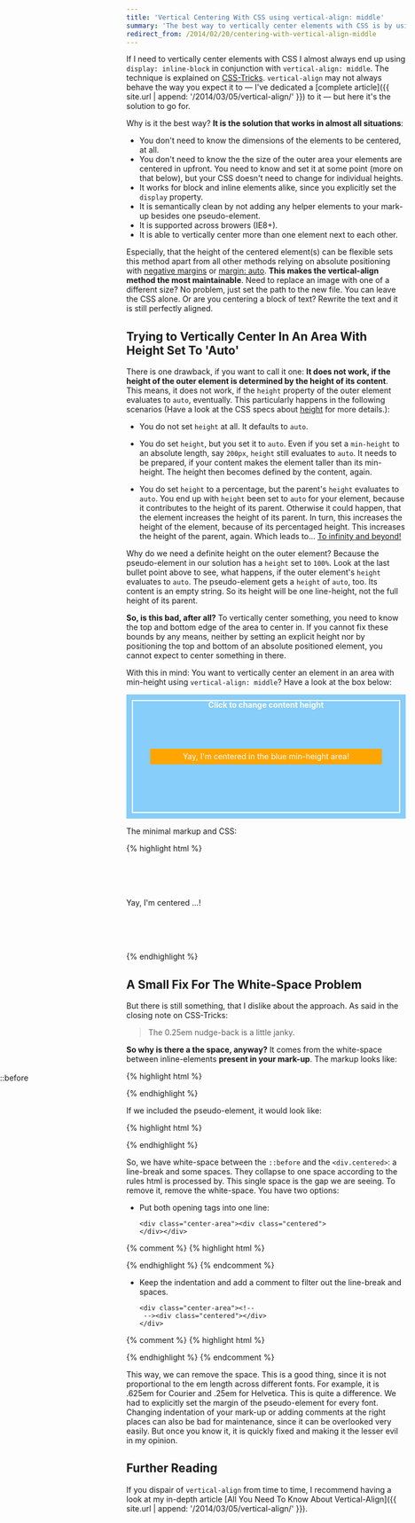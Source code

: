 ```yaml
---
title: 'Vertical Centering With CSS using vertical-align: middle'
summary: 'The best way to vertically center elements with CSS is by using display: inline-block in conjunction with vertical-align: middle. This articles explains why it is the best way, what its limits are and what to keep in mind using this technique.'
redirect_from: /2014/02/20/centering-with-vertical-align-middle
---
```


If I need to vertically center elements with CSS I almost always end up using `display: inline-block` in conjunction with `vertical-align: middle`. The technique is explained on [CSS-Tricks](http://css-tricks.com/centering-in-the-unknown/). `vertical-align` may not always behave the way you expect it to — I've dedicated a [complete article]({{ site.url | append: '/2014/03/05/vertical-align/' }}) to it — but here it's the solution to go for.

Why is it the best way? **It is the solution that works in almost all situations**:

- You don't need to know the dimensions of the elements to be centered, at all.
- You don't need to know the the size of the outer area your elements are centered in upfront. You need to know and set it at some point (more on that below), but your CSS doesn't need to change for individual heights.
- It works for block and inline elements alike, since you explicitly set the `display` property.
- It is semantically clean by not adding any helper elements to your mark-up besides one pseudo-element.
- It is supported across browers (IE8+).
- It is able to vertically center more than one element next to each other.

Especially, that the height of the centered element(s) can be flexible sets this method apart from all other methods relying on absolute positioning with [negative margins](http://css-tricks.com/snippets/css/exactly-center-an-imagediv-horizontally-and-vertically/) or [margin: auto](http://coding.smashingmagazine.com/2013/08/09/absolute-horizontal-vertical-centering-css/). **This makes the vertical-align method the most maintainable**. Need to replace an image with one of a different size? No problem, just set the path to the new file. You can leave the CSS alone. Or are you centering a block of text? Rewrite the text and it is still perfectly aligned.

Trying to Vertically Center In An Area With Height Set To 'Auto'
----------------------------------------------------------------
There is one drawback, if you want to call it one: **It does not work, if the height of the outer element is determined by the height of its content**. This means, it does not work, if the `height` property of the outer element evaluates to `auto`, eventually. This particularly happens in the following scenarios (Have a look at the CSS specs about [height](http://www.w3.org/TR/CSS2/visudet.html#propdef-height) for more details.):

- You do not set `height` at all. It defaults to `auto`.

- You do set `height`, but you set it to `auto`. Even if you set a `min-height` to an absolute length, say `200px`, `height` still evaluates to `auto`. It needs to be prepared, if your content makes the element taller than its min-height. The height then becomes defined by the content, again.

- You do set `height` to a percentage, but the parent's `height` evaluates to `auto`. You end up with `height` been set to `auto` for your element, because it contributes to the height of its parent. Otherwise it could happen, that the element increases the height of its parent. In turn, this increases the height of the element, because of its percentaged height. This increases the height of the parent, again. Which leads to... [To infinity and beyond!](http://www.youtube.com/watch?v=ejwrxGs_Y_I)

Why do we need a definite height on the outer element? Because the pseudo-element in our solution has a `height` set to `100%`. Look at the last bullet point above to see, what happens, if the outer element's `height` evaluates to `auto`. The pseudo-element gets a `height` of `auto`, too. Its content is an empty string. So its height will be one line-height, not the full height of its parent.

**So, is this bad, after all?** To vertically center something, you need to know the top and bottom edge of the area to center in. If you cannot fix these bounds by any means, neither by setting an explicit height nor by positioning the top and bottom of an absolute positioned element, you cannot expect to center something in there.

With this in mind: You want to vertically center an element in an area with min-height using `vertical-align: middle`? Have a look at the box below:

<div class="example">
  <div class="full-area">
    <div class="container">
      <div class="center-area"><!--
        --><div class="centered">Yay, I'm centered in the blue min-height area!</div>
      </div>
      <div class="content">Click to change content height</div>
    </div>
  </div>
</div>

<style type="text/css">
  .example .container {
    min-height: 150px;
    position: relative;
  }
  .example .content {
    height: 200px;
  }
  .example .center-area {
    position: absolute;
    top: 0;
    bottom: 0;
    left: 0;
    right: 0;
  }
  .example .center-area:before {
    content: '';
    display: inline-block;
    vertical-align: middle;
    height: 100%;
  }
  .example .centered {
    display: inline-block;
    vertical-align: middle;
  }

  /*making it prettier*/
  .example .full-area {
    background: lightgrey;
    color: white;
    height: 224px;
  }
  .example .center-area {
    text-align: center;
  }
  .example .container {
    padding: 10px;
    box-sizing: border-box;
    background: lightskyblue;
    line-height: 1;
  }
  .example .content {
    margin: 0;
    border: 2px solid white;
    transition: height 2s;
    text-align: center;
    font-weight: bold;
  }
  .example .centered {
    background: orange;
    padding: .5em;
    width: 80%;
  }
</style>

<script src="https://code.jquery.com/jquery-1.11.1.min.js"></script>
<script>
  (function($) {
    var heights = ['100px', '200px'],
        iteration = 0;

    $('.container').click(function() {
      $('.content').css('height', heights[iteration % heights.length]);
      iteration += 1;
    });
  }(jQuery.noConflict(true)))
</script>

The minimal markup and CSS:

{% highlight html %}
<div class="container">
  <div class="center-area"><!--
    --><div class="centered">Yay, I'm centered ...!</div>
  </div>
  <div class="content">
    <!-- Some content defining the
         height of the container -->
  </div>
</div>

<style type="text/css">
  .container {
    min-height: 150px;
    position: relative; /* so center-area can
                           be positioned absolute */
  }
  .center-area {
    /* let it fill the whole container */
    position: absolute;
    top: 0;
    bottom: 0;
    left: 0;
    right: 0;
  }
  .center-area:before {
    content: '';
    display: inline-block;
    vertical-align: middle;
    height: 100%;
  }
  .centered {
    display: inline-block;
    vertical-align: middle;
  }
</style>
{% endhighlight %}

A Small Fix For The White-Space Problem
---------------------------------------
But there is still something, that I dislike about the approach. As said in the closing note on CSS-Tricks:

> The 0.25em nudge-back is a little janky.

**So why is there a the space, anyway?** It comes from the white-space between inline-elements **present in your mark-up**. The markup looks like:

{% highlight html %}
<div class="center-area">
  <div class="centered"></div>
</div>
{% endhighlight %}

If we included the pseudo-element, it would look like:

{% highlight html %}
<div class="center-area">::before
  <div class="centered"></div>
</div>
{% endhighlight %}

So, we have white-space between the `::before` and the `<div.centered>`: a line-break and some spaces. They collapse to one space according to the rules html is processed by. This single space is the gap we are seeing. To remove it, remove the white-space. You have two options:

- Put both opening tags into one line:

  <div class="highlight"><pre><code class="language-html" data-lang="html"><span class="nt">&lt;div</span> <span class="na">class=</span><span class="s">"center-area"</span><span class="nt">&gt;&lt;div</span> <span class="na">class=</span><span class="s">"centered"</span><span class="nt">&gt;</span>
  <span class="nt">&lt;/div&gt;&lt;/div&gt;</span></code></pre></div>

{% comment %}
{% highlight html %}
<div class="center-area"><div class="centered">
</div></div>
{% endhighlight %}
{% endcomment %}

- Keep the indentation and add a comment to filter out the line-break and spaces.

  <div class="highlight"><pre><code class="language-html" data-lang="html"><span class="nt">&lt;div</span> <span class="na">class=</span><span class="s">"center-area"</span><span class="nt">&gt;</span><span class="c">&lt;!--</span>
  <span class="c"> --&gt;</span><span class="nt">&lt;div</span> <span class="na">class=</span><span class="s">"centered"</span><span class="nt">&gt;&lt;/div&gt;</span>
  <span class="nt">&lt;/div&gt;</span></code></pre></div>

{% comment %}
{% highlight html %}
<div class="center-area"><!--
 --><div class="centered"></div>
</div>
{% endhighlight %}
{% endcomment %}
  
This way, we can remove the space. This is a good thing, since it is not proportional to the em length across different fonts. For example, it is .625em for Courier and .25em for Helvetica. This is quite a difference. We had to explicitly set the margin of the pseudo-element for every font. Changing indentation of your mark-up or adding comments at the right places can also be bad for maintenance, since it can be overlooked very easily. But once you know it, it is quickly fixed and making it the lesser evil in my opinion.

Further Reading
---------------
If you dispair of `vertical-align` from time to time, I recommend having a look at my in-depth article [All You Need To Know About Vertical-Align]({{ site.url | append: '/2014/03/05/vertical-align/' }}).
